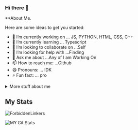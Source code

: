 ### Hi there 👋


**About Me.

Here are some ideas to get you started:

- 🔭 I’m currently working on ... JS, PYTHON, HTML, CSS, C++
- 🌱 I’m currently learning ... Typescript
- 👯 I’m looking to collaborate on ...Self
- 🤔 I’m looking for help with ...Finding
- 💬 Ask me about ...Any of I am Working On
- 📫 How to reach me: ...Github
- 😄 Pronouns: ... IDK
- ⚡ Fun fact: ... pro
>

<details>
<summary>
  More stuff about me
</summary>
<br >
I love sharing knowledge and putting tutorials, courses and posts together for helping other developers, and tjat's why CoderOne Youtube Channel exists!
#### What is CoderOne?
CoderOne is a youtube channel for learning Web/Mobile development, coding and design. Including new technologies and frameworks and anything really related to development world.
#### Coding Stats
<!--START_SECTION:waka-->
```text
JavaScript   15 hrs 41 mins  ████████████████████▓░░░░   62.29 % 
HTML         62 hr 50 mins    ████████████████████░░░░░░░   78.61 % 
Python     52 hr 27 mins    ████████████████░░░░░░░░░   07.63 % 
Other        2 mins          ░░░░░░░░░░░░░░░░░░░░░░░░░   00.25 % 
YAML         2 mins          ░░░░░░░░░░░░░░░░░░░░░░░░░   00.19 % 
```
<!--END_SECTION:waka-->
</details>



## My Stats
<p><img align="center" src="https://github-readme-stats.vercel.app/api/top-langs?username=ForbiddenLinkers&show_icons=true&locale=en&langs_count=15&theme=tokyonight" alt="ForbiddenLinkers" /></p>

![MY Git Stats](https://github-readme-stats.vercel.app/api?username=ForbiddenLinkers&include_all_commits=true&count_private=true&theme=tokyonight)
